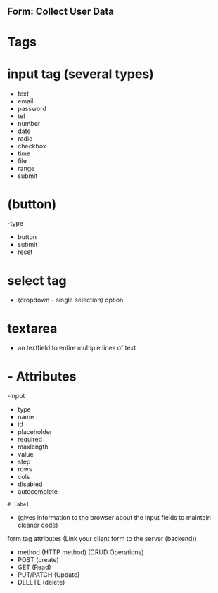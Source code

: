 ## Form: Collect User Data

# Tags
# input tag (several types)
- text
- email
- password
- tel
- number
- date
- radio
- checkbox
- time
- file
- range
- submit

# (button)
-type
  - button
  - submit
  - reset

# select tag 
- (dropdown - single selection)
 option

# textarea 
- an textfield to entire multiple lines of text

# - Attributes
   -input
   - type
   - name
   - id
   - placeholder
   - required
   - maxlength
   - value
   - step
   - rows
   - cols
   - disabled
   - autocomplete

    # label 
   - (gives information to the browser about the input fields to maintain cleaner code)

   form tag attributes (Link your client form to the server (backend))

   - method (HTTP method) (CRUD Operations)
   - POST (create)
   - GET (Read)
   - PUT/PATCH (Update)
   - DELETE (delete)







